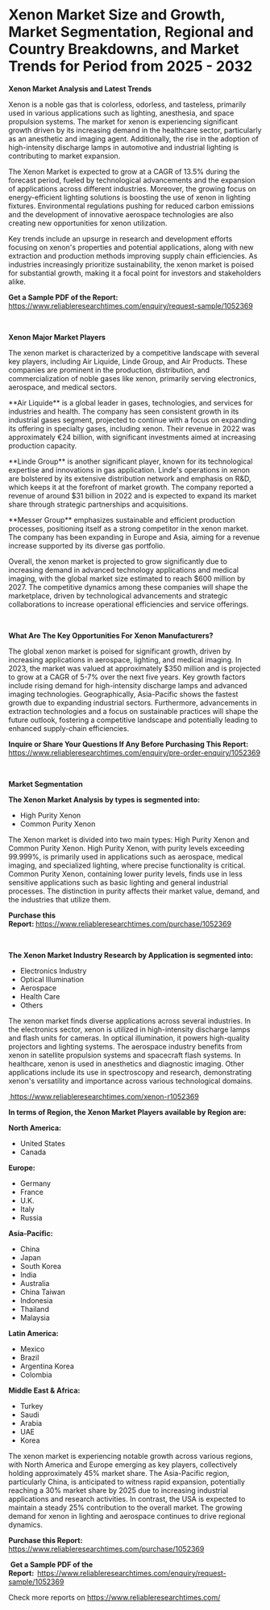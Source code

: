 <p><h1>Xenon Market Size and Growth, Market Segmentation, Regional and Country Breakdowns, and Market Trends for Period from 2025 -  2032</h1></p><p><strong>Xenon Market Analysis and Latest Trends</strong></p>
<p><p>Xenon is a noble gas that is colorless, odorless, and tasteless, primarily used in various applications such as lighting, anesthesia, and space propulsion systems. The market for xenon is experiencing significant growth driven by its increasing demand in the healthcare sector, particularly as an anesthetic and imaging agent. Additionally, the rise in the adoption of high-intensity discharge lamps in automotive and industrial lighting is contributing to market expansion.</p><p>The Xenon Market is expected to grow at a CAGR of 13.5% during the forecast period, fueled by technological advancements and the expansion of applications across different industries. Moreover, the growing focus on energy-efficient lighting solutions is boosting the use of xenon in lighting fixtures. Environmental regulations pushing for reduced carbon emissions and the development of innovative aerospace technologies are also creating new opportunities for xenon utilization.</p><p>Key trends include an upsurge in research and development efforts focusing on xenon's properties and potential applications, along with new extraction and production methods improving supply chain efficiencies. As industries increasingly prioritize sustainability, the xenon market is poised for substantial growth, making it a focal point for investors and stakeholders alike.</p></p>
<p><strong>Get a Sample PDF of the Report:&nbsp;</strong> <a href="https://www.reliableresearchtimes.com/enquiry/request-sample/1052369?utm_campaign=3088&utm_medium=2&utm_source=Github&utm_content=ia&utm_term=01042025&utm_id=xenon">https://www.reliableresearchtimes.com/enquiry/request-sample/1052369</a></p>
<p>&nbsp;</p>
<p><strong>Xenon Major Market Players</strong></p>
<p><p>The xenon market is characterized by a competitive landscape with several key players, including Air Liquide, Linde Group, and Air Products. These companies are prominent in the production, distribution, and commercialization of noble gases like xenon, primarily serving electronics, aerospace, and medical sectors.</p><p>**Air Liquide** is a global leader in gases, technologies, and services for industries and health. The company has seen consistent growth in its industrial gases segment, projected to continue with a focus on expanding its offering in specialty gases, including xenon. Their revenue in 2022 was approximately €24 billion, with significant investments aimed at increasing production capacity.</p><p>**Linde Group** is another significant player, known for its technological expertise and innovations in gas application. Linde's operations in xenon are bolstered by its extensive distribution network and emphasis on R&D, which keeps it at the forefront of market growth. The company reported a revenue of around $31 billion in 2022 and is expected to expand its market share through strategic partnerships and acquisitions.</p><p>**Messer Group** emphasizes sustainable and efficient production processes, positioning itself as a strong competitor in the xenon market. The company has been expanding in Europe and Asia, aiming for a revenue increase supported by its diverse gas portfolio. </p><p>Overall, the xenon market is projected to grow significantly due to increasing demand in advanced technology applications and medical imaging, with the global market size estimated to reach $600 million by 2027. The competitive dynamics among these companies will shape the marketplace, driven by technological advancements and strategic collaborations to increase operational efficiencies and service offerings.</p></p>
<p>&nbsp;</p>
<p><strong>What Are The Key Opportunities For Xenon Manufacturers?</strong></p>
<p><p>The global xenon market is poised for significant growth, driven by increasing applications in aerospace, lighting, and medical imaging. In 2023, the market was valued at approximately $350 million and is projected to grow at a CAGR of 5-7% over the next five years. Key growth factors include rising demand for high-intensity discharge lamps and advanced imaging technologies. Geographically, Asia-Pacific shows the fastest growth due to expanding industrial sectors. Furthermore, advancements in extraction technologies and a focus on sustainable practices will shape the future outlook, fostering a competitive landscape and potentially leading to enhanced supply-chain efficiencies.</p></p>
<p><strong>Inquire or Share Your Questions If Any Before Purchasing This Report:</strong> <a href="https://www.reliableresearchtimes.com/enquiry/pre-order-enquiry/1052369?utm_campaign=3088&utm_medium=2&utm_source=Github&utm_content=ia&utm_term=01042025&utm_id=xenon">https://www.reliableresearchtimes.com/enquiry/pre-order-enquiry/1052369</a></p>
<p>&nbsp;</p>
<p><strong>Market Segmentation</strong></p>
<p><strong>The Xenon Market Analysis by types is segmented into:</strong></p>
<p><ul><li>High Purity Xenon</li><li>Common Purity Xenon</li></ul></p>
<p><p>The Xenon market is divided into two main types: High Purity Xenon and Common Purity Xenon. High Purity Xenon, with purity levels exceeding 99.999%, is primarily used in applications such as aerospace, medical imaging, and specialized lighting, where precise functionality is critical. Common Purity Xenon, containing lower purity levels, finds use in less sensitive applications such as basic lighting and general industrial processes. The distinction in purity affects their market value, demand, and the industries that utilize them.</p></p>
<p><strong>Purchase this Report:&nbsp;</strong><a href="https://www.reliableresearchtimes.com/purchase/1052369?utm_campaign=3088&utm_medium=2&utm_source=Github&utm_content=ia&utm_term=01042025&utm_id=xenon">https://www.reliableresearchtimes.com/purchase/1052369</a></p>
<p>&nbsp;</p>
<p><strong>The Xenon Market Industry Research by Application is segmented into:</strong></p>
<p><ul><li>Electronics Industry</li><li>Optical Illumination</li><li>Aerospace</li><li>Health Care</li><li>Others</li></ul></p>
<p><p>The xenon market finds diverse applications across several industries. In the electronics sector, xenon is utilized in high-intensity discharge lamps and flash units for cameras. In optical illumination, it powers high-quality projectors and lighting systems. The aerospace industry benefits from xenon in satellite propulsion systems and spacecraft flash systems. In healthcare, xenon is used in anesthetics and diagnostic imaging. Other applications include its use in spectroscopy and research, demonstrating xenon's versatility and importance across various technological domains.</p></p>
<p><a href="https://www.reliableresearchtimes.com/xenon-r1052369?utm_campaign=3088&utm_medium=2&utm_source=Github&utm_content=ia&utm_term=01042025&utm_id=xenon">&nbsp;https://www.reliableresearchtimes.com/xenon-r1052369</a></p>
<p><strong>In terms of Region, the Xenon Market Players available by Region are:</strong></p>
<p>
    <p> <strong> North America: </strong>
        <ul>
            <li>United States</li>
            <li>Canada</li>
        </ul>
        </p> 
    <p> <strong> Europe: </strong>
        <ul>
            <li>Germany</li>
            <li>France</li>
            <li>U.K.</li>
            <li>Italy</li>
            <li>Russia</li>
        </ul>
        </p> 
    <p> <strong> Asia-Pacific: </strong>
        <ul>
            <li>China</li>
            <li>Japan</li>
            <li>South Korea</li>
            <li>India</li>
            <li>Australia</li>
            <li>China Taiwan</li>
            <li>Indonesia</li>
            <li>Thailand</li>
            <li>Malaysia</li>
        </ul>
        </p> 
    <p> <strong> Latin America: </strong>
        <ul>
            <li>Mexico</li>
            <li>Brazil</li>
            <li>Argentina Korea</li>
            <li>Colombia</li>
        </ul>
        </p> 
    <p> <strong> Middle East & Africa: </strong>
        <ul>
            <li>Turkey</li>
            <li>Saudi</li>
            <li>Arabia</li>
            <li>UAE</li>
            <li>Korea</li>
        </ul>
    </p>
    </p>
<p><p>The xenon market is experiencing notable growth across various regions, with North America and Europe emerging as key players, collectively holding approximately 45% market share. The Asia-Pacific region, particularly China, is anticipated to witness rapid expansion, potentially reaching a 30% market share by 2025 due to increasing industrial applications and research activities. In contrast, the USA is expected to maintain a steady 25% contribution to the overall market. The growing demand for xenon in lighting and aerospace continues to drive regional dynamics.</p></p>
<p><strong>Purchase this Report: </strong><a href="https://www.reliableresearchtimes.com/purchase/1052369?utm_campaign=3088&utm_medium=2&utm_source=Github&utm_content=ia&utm_term=01042025&utm_id=xenon">https://www.reliableresearchtimes.com/purchase/1052369</a></p>
<p>&nbsp;<strong>Get a Sample PDF of the Report:&nbsp;&nbsp;</strong><a href="https://www.reliableresearchtimes.com/enquiry/request-sample/1052369?utm_campaign=3088&utm_medium=2&utm_source=Github&utm_content=ia&utm_term=01042025&utm_id=xenon">https://www.reliableresearchtimes.com/enquiry/request-sample/1052369</a></p>
<p><strong></strong></p>
<p>Check more reports on <a href="https://www.reliableresearchtimes.com/?utm_campaign=3088&utm_medium=2&utm_source=Github&utm_content=ia&utm_term=01042025&utm_id=xenon">https://www.reliableresearchtimes.com/</a></p>